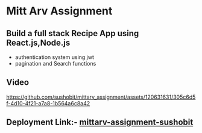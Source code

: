 # Mitt Arv Assignment
## Build a full stack Recipe App using React.js,Node.js
- authentication system using jwt
- pagination and Search functions


## Video

https://github.com/sushobit/mittarv_assignment/assets/120631631/305c6d5f-4d10-4f21-a7a8-1b564a6c8a42


## Deployment Link:- [mittarv-assignment-sushobit](https://mittarv-assignment.vercel.app/)
